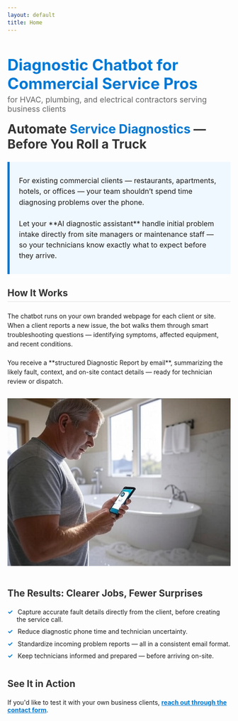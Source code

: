 ```yaml
---
layout: default
title: Home
---
```


<h1 style="color: #0078d4; font-size: 2.5em; font-weight: bold;">Diagnostic Chatbot for Commercial Service Pros</h1>

<p style="font-size: 1.25em; color: #666; margin-top: -1em; margin-bottom: 1em;">
    for HVAC, plumbing, and electrical contractors serving business clients
</p>

<h2 style="font-size: 2em; color: #333; margin-top: 0.5em;">
    Automate <span style="color: #0078d4;">Service Diagnostics</span> — Before You Roll a Truck
</h2>

<div style="border-left: 5px solid #0078d4; background-color: #f0f8ff; padding: 1em 1.5em; margin: 1.5em 0;">
  <p style="font-size: 1.15em; line-height: 1.5;">
    For existing commercial clients — restaurants, apartments, hotels, or offices —  
    your team shouldn’t spend time diagnosing problems over the phone.  
    <br><br>
    Let your **AI diagnostic assistant** handle initial problem intake directly from site managers or maintenance staff — so your technicians know exactly what to expect before they arrive.
  </p>
</div>

<h3 style="font-size: 1.5em; color: #333; border-bottom: 2px solid #eee; padding-bottom: 0.3em;">How It Works</h3>

<p style="line-height: 1.5;">
    The chatbot runs on your own branded webpage for each client or site.  
    When a client reports a new issue, the bot walks them through smart troubleshooting questions — identifying symptoms, affected equipment, and recent conditions.  
    <br><br>
    You receive a **structured Diagnostic Report by email**, summarizing the likely fault, context, and on-site contact details — ready for technician review or dispatch.
</p>

<img src="/assets/images/image.jpg" alt="Facility manager using diagnostic chatbot" style="max-width: 100%; height: auto; margin: 1em 0;">

<h3 style="font-size: 1.5em; color: #333; margin-top: 1.5em;">The Results: Clearer Jobs, Fewer Surprises</h3>

<ul style="list-style-type: none; padding-left: 0;">
  <li style="margin-bottom: 0.75em; padding-left: 1.5em; text-indent: -1.5em;">
    <span style="color: #0078d4; font-weight: bold; margin-right: 0.5em;">&#10003;</span>
    <a href="/resources/diagnosticIntake" style="text-decoration: none; color: inherit;">
      Capture accurate fault details directly from the client, before creating the service call.
    </a>
  </li>
  <li style="margin-bottom: 0.75em; padding-left: 1.5em; text-indent: -1.5em;">
    <span style="color: #0078d4; font-weight: bold; margin-right: 0.5em;">&#10003;</span>
    <a href="/resources/wastedTime" style="text-decoration: none; color: inherit;">
      Reduce diagnostic phone time and technician uncertainty.
    </a>
  </li>
  <li style="margin-bottom: 0.75em; padding-left: 1.5em; text-indent: -1.5em;">
    <span style="color: #0078d4; font-weight: bold; margin-right: 0.5em;">&#10003;</span>
    <a href="/resources/diagnosticIntakeEmail" style="text-decoration: none; color: inherit;">
      Standardize incoming problem reports — all in a consistent email format.
    </a>
  </li>
  <li style="margin-bottom: 0.75em; padding-left: 1.5em; text-indent: -1.5em;">
    <span style="color: #0078d4; font-weight: bold; margin-right: 0.5em;">&#10003;</span>
    <a href="/resources/diagnosticIntake" style="text-decoration: none; color: inherit;">
      Keep technicians informed and prepared — before arriving on-site.
    </a>
  </li>
</ul>

<h3 style="font-size: 1.5em; color: #333; margin-top: 2em;">See It in Action</h3>

<p style="font-size: 1.15em; line-height: 1.5;">
  
  If you'd like to test it with your own business clients, <strong><a href="contact" style="text-decoration: underline; color: #0078d4;">reach out through the contact form</a></strong>.
</p>
